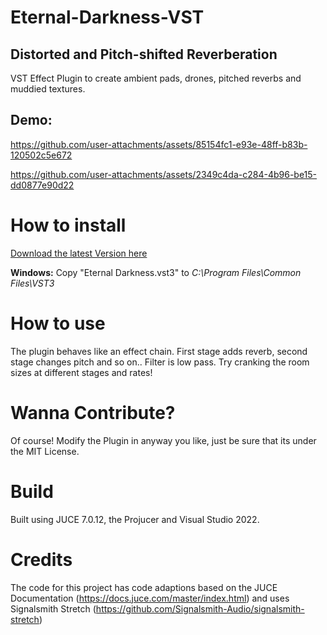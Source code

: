 # Eternal-Darkness-VST
## Distorted and Pitch-shifted Reverberation
VST Effect Plugin to create ambient pads, drones, pitched reverbs and muddied textures.



## Demo:

https://github.com/user-attachments/assets/85154fc1-e93e-48ff-b83b-120502c5e672


https://github.com/user-attachments/assets/2349c4da-c284-4b96-be15-dd0877e90d22



How to install
======
[Download the latest Version here](https://github.com/MichaelHurst97/Eternal-Darkness-VST/releases/tag/Release)


**Windows:** Copy "Eternal Darkness.vst3" to *C:\Program Files\Common Files\VST3*


How to use
======
The plugin behaves like an effect chain. First stage adds reverb, second stage changes pitch and so on..
Filter is low pass.
Try cranking the room sizes at different stages and rates!

Wanna Contribute?
======
Of course! Modify the Plugin in anyway you like, just be sure that its under the MIT License.


Build
======
Built using JUCE 7.0.12, the Projucer and Visual Studio 2022.


Credits
======
The code for this project has code adaptions based on the JUCE Documentation (https://docs.juce.com/master/index.html) and uses Signalsmith Stretch (https://github.com/Signalsmith-Audio/signalsmith-stretch)

